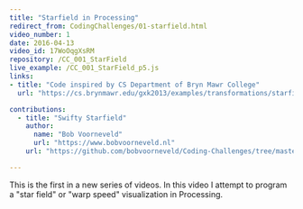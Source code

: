 ```yaml
---
title: "Starfield in Processing"
redirect_from: CodingChallenges/01-starfield.html
video_number: 1
date: 2016-04-13
video_id: 17WoOqgXsRM
repository: /CC_001_StarField
live_example: /CC_001_StarField_p5.js
links:
- title: "Code inspired by CS Department of Bryn Mawr College"
  url: "https://cs.brynmawr.edu/gxk2013/examples/transformations/starfield/"

contributions:
  - title: "Swifty Starfield"
    author:
      name: "Bob Voorneveld"
      url: "https://www.bobvoorneveld.nl"
    url: "https://github.com/bobvoorneveld/Coding-Challenges/tree/master/CC001-Starfield"

---
```


This is the first in a new series of videos.  In this video I attempt to program a "star field" or "warp speed" visualization in Processing.  

